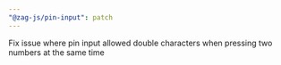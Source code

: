 ```yaml
---
"@zag-js/pin-input": patch
---
```


Fix issue where pin input allowed double characters when pressing two numbers at the same time
